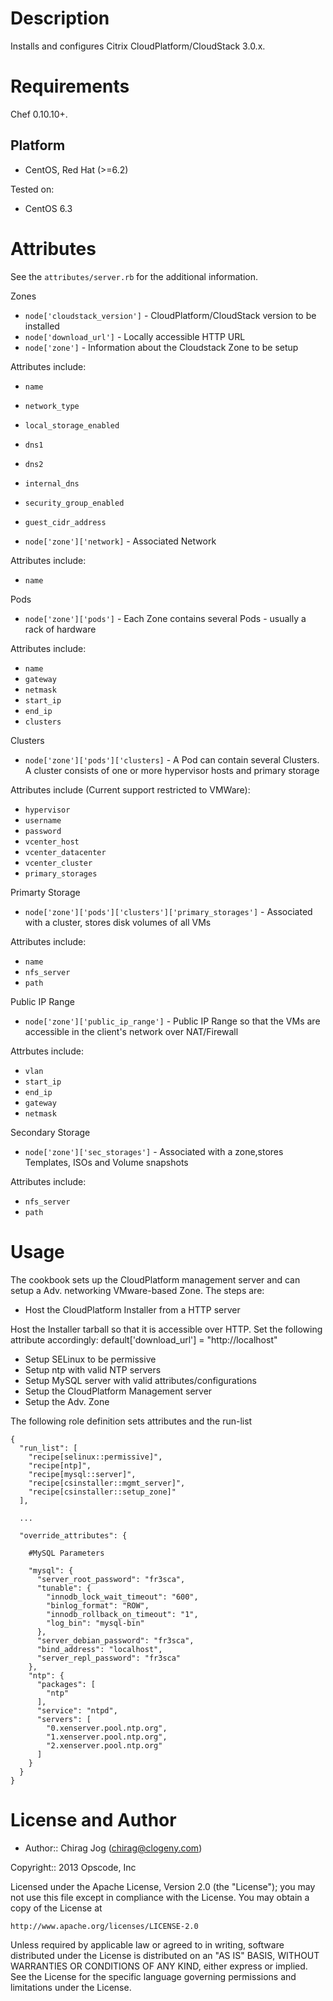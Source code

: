 Description
===========

Installs and configures Citrix CloudPlatform/CloudStack 3.0.x.

Requirements
============

Chef 0.10.10+.

Platform
--------

* CentOS, Red Hat (>=6.2)

Tested on:

* CentOS 6.3


Attributes
==========

See the `attributes/server.rb` for the additional information.

Zones

* `node['cloudstack_version']` - CloudPlatform/CloudStack version to be installed
* `node['download_url']` - Locally accessible HTTP URL
* `node['zone']` - Information about the Cloudstack Zone to be setup

Attributes include:

  * `name`
  * `network_type`
  * `local_storage_enabled`
  * `dns1`
  * `dns2`
  * `internal_dns`
  * `security_group_enabled`
  * `guest_cidr_address`

* `node['zone']['network]` - Associated Network

Attributes include:

* `name`

Pods

* `node['zone']['pods']` - Each Zone contains several Pods - usually a rack of hardware

Attributes include:

  * `name`
  * `gateway`
  * `netmask`
  * `start_ip`
  * `end_ip`
  * `clusters`

Clusters

* `node['zone']['pods']['clusters]` - A Pod can contain several Clusters. A cluster consists of one or more hypervisor hosts and primary storage

Attributes include (Current support restricted to VMWare):

  * `hypervisor`
  * `username`
  * `password`
  * `vcenter_host`
  * `vcenter_datacenter`
  * `vcenter_cluster`
  * `primary_storages`

Primarty Storage

* `node['zone']['pods']['clusters']['primary_storages']` - Associated with a cluster, stores disk volumes of all VMs

Attributes include:

  * `name`
  * `nfs_server`
  * `path`

Public IP Range

* `node['zone']['public_ip_range']` - Public IP Range so that the VMs are accessible in the client's network over NAT/Firewall

Attrbutes include:

  * `vlan`
  * `start_ip`
  * `end_ip`
  * `gateway`
  * `netmask`

Secondary Storage

* `node['zone']['sec_storages']` - Associated with a zone,stores Templates, ISOs and Volume snapshots

Attributes include:

  * `nfs_server`
  * `path`

Usage
=====
The cookbook sets up the CloudPlatform management server and can setup a Adv. networking VMware-based Zone.
The steps are:

* Host the CloudPlatform Installer from a HTTP server

Host the Installer tarball so that it is accessible over HTTP. Set the following attribute accordingly:
    default['download_url'] = "http://localhost"

* Setup SELinux to be permissive
* Setup ntp with valid NTP servers
* Setup MySQL server with valid attributes/configurations
* Setup the CloudPlatform Management server
* Setup the Adv. Zone

The following role definition sets attributes and the run-list

    {
      "run_list": [
        "recipe[selinux::permissive]",
        "recipe[ntp]",
        "recipe[mysql::server]",
        "recipe[csinstaller::mgmt_server]",
        "recipe[csinstaller::setup_zone]"
      ],

      ...

      "override_attributes": {

        #MySQL Parameters

        "mysql": {
          "server_root_password": "fr3sca",
          "tunable": {
            "innodb_lock_wait_timeout": "600",
            "binlog_format": "ROW",
            "innodb_rollback_on_timeout": "1",
            "log_bin": "mysql-bin"
          },
          "server_debian_password": "fr3sca",
          "bind_address": "localhost",
          "server_repl_password": "fr3sca"
        },
        "ntp": {
          "packages": [
            "ntp"
          ],
          "service": "ntpd",
          "servers": [
            "0.xenserver.pool.ntp.org",
            "1.xenserver.pool.ntp.org",
            "2.xenserver.pool.ntp.org"
          ]
        }
      }
    }

License and Author
==================

- Author:: Chirag Jog (<chirag@clogeny.com>)

Copyright:: 2013 Opscode, Inc

Licensed under the Apache License, Version 2.0 (the "License");
you may not use this file except in compliance with the License.
You may obtain a copy of the License at

    http://www.apache.org/licenses/LICENSE-2.0

Unless required by applicable law or agreed to in writing, software
distributed under the License is distributed on an "AS IS" BASIS,
WITHOUT WARRANTIES OR CONDITIONS OF ANY KIND, either express or implied.
See the License for the specific language governing permissions and
limitations under the License.
